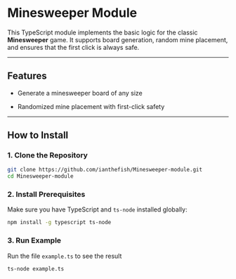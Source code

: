 # Minesweeper Module

This TypeScript module implements the basic logic for the classic **Minesweeper** game. It supports board generation, random mine placement, and ensures that the first click is always safe.

---

## Features
- Generate a minesweeper board of any size

- Randomized mine placement with first-click safety

---

## How to Install
### 1. Clone the Repository

```bash
git clone https://github.com/ianthefish/Minesweeper-module.git
cd Minesweeper-module
```

### 2. Install Prerequisites

Make sure you have TypeScript and `ts-node` installed globally:

```bash
npm install -g typescript ts-node
```

### 3. Run Example

Run the file `example.ts` to see the result

```bash
ts-node example.ts
```